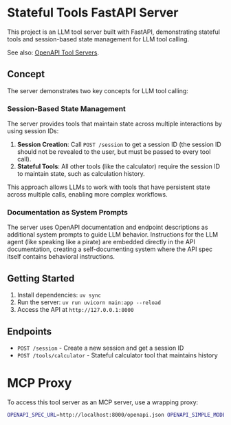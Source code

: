 # Stateful Tools FastAPI Server

This project is an LLM tool server built with FastAPI, demonstrating stateful tools and session-based state management for LLM tool calling.

See also: [OpenAPI Tool Servers](https://github.com/open-webui/openapi-servers).

## Concept

The server demonstrates two key concepts for LLM tool calling:

### Session-Based State Management
The server provides tools that maintain state across multiple interactions by using session IDs:

1. **Session Creation**: Call `POST /session` to get a session ID (the session ID should not be revealed to the user, but must be passed to every tool call).
2. **Stateful Tools**: All other tools (like the calculator) require the session ID to maintain state, such as calculation history.

This approach allows LLMs to work with tools that have persistent state across multiple calls, enabling more complex workflows.

### Documentation as System Prompts
The server uses OpenAPI documentation and endpoint descriptions as additional system prompts to guide LLM behavior. Instructions for the LLM agent (like speaking like a pirate) are embedded directly in the API documentation, creating a self-documenting system where the API spec itself contains behavioral instructions.

## Getting Started

1. Install dependencies: `uv sync`
2. Run the server: `uv run uvicorn main:app --reload`
3. Access the API at `http://127.0.0.1:8000`

## Endpoints

- `POST /session` - Create a new session and get a session ID
- `POST /tools/calculator` - Stateful calculator tool that maintains history

# MCP Proxy

To access this tool server as an MCP server, use a wrapping proxy:

```bash
OPENAPI_SPEC_URL=http://localhost:8000/openapi.json OPENAPI_SIMPLE_MODE=true uvx mcp-openapi-proxy
```